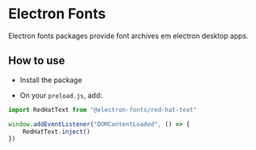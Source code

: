# Electron Fonts

Electron fonts packages provide font archives em electron desktop apps.

## How to use

* Install the package

* On your `preload.js`, add:

```ts
import RedHatText from "@electron-fonts/red-hat-text"

window.addEventListener("DOMContentLoaded", () => {
    RedHatText.inject()
})
```